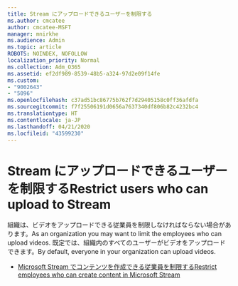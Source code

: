 ```yaml
---
title: Stream にアップロードできるユーザーを制限する
ms.author: cmcatee
author: cmcatee-MSFT
manager: mnirkhe
ms.audience: Admin
ms.topic: article
ROBOTS: NOINDEX, NOFOLLOW
localization_priority: Normal
ms.collection: Adm_O365
ms.assetid: ef2df989-8539-48b5-a324-97d2e09f14fe
ms.custom:
- "9002643"
- "5096"
ms.openlocfilehash: c37ad51bc86775b762f7d29405158c0ff36afdfa
ms.sourcegitcommit: f7f25506191d0656a7637340df806b82c4232bc4
ms.translationtype: HT
ms.contentlocale: ja-JP
ms.lasthandoff: 04/21/2020
ms.locfileid: "43599230"
---
```

# <a name="restrict-users-who-can-upload-to-stream"></a><span data-ttu-id="0235e-102">Stream にアップロードできるユーザーを制限する</span><span class="sxs-lookup"><span data-stu-id="0235e-102">Restrict users who can upload to Stream</span></span>

<span data-ttu-id="0235e-103">組織は、ビデオをアップロードできる従業員を制限しなければならない場合があります。</span><span class="sxs-lookup"><span data-stu-id="0235e-103">As an organization you may want to limit the employees who can upload videos.</span></span> <span data-ttu-id="0235e-104">既定では、組織内のすべてのユーザーがビデオをアップロードできます。</span><span class="sxs-lookup"><span data-stu-id="0235e-104">By default, everyone in your organization can upload videos.</span></span>

- [<span data-ttu-id="0235e-105">Microsoft Stream でコンテンツを作成できる従業員を制限する</span><span class="sxs-lookup"><span data-stu-id="0235e-105">Restrict employees who can create content in Microsoft Stream</span></span>](https://docs.microsoft.com/stream/restrict-uploaders)
